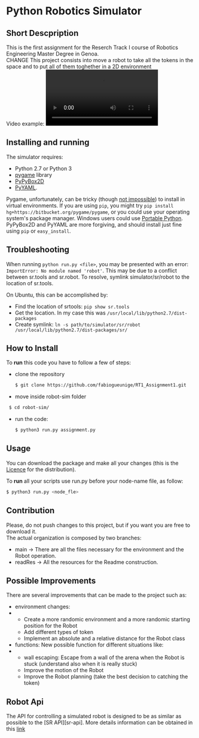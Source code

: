 Python Robotics Simulator
================================

Short Descpription
--------------------------------

This is the first assignment for the Reserch Track I course of Robotics Engineering Master Degree in Genoa.  
CHANGE
This project consists into move a robot to take all the tokens in the space and to put all of them toghether in a 2D environment  
Video example:
![gif funzionamento](https://github.com/fabiogueunige/RT1_Assignment1/blob/readRes/resources/AssVideo.mp4) 

Installing and running
----------------------

The simulator requires:
* Python 2.7 or Python 3 
* [pygame](http://pygame.org/) library
* [PyPyBox2D](https://pypi.python.org/pypi/pypybox2d/2.1-r331)
* [PyYAML](https://pypi.python.org/pypi/PyYAML/).

Pygame, unfortunately, can be tricky (though [not impossible](http://askubuntu.com/q/312767)) to install in virtual environments. If you are using `pip`, you might try `pip install hg+https://bitbucket.org/pygame/pygame`, or you could use your operating system's package manager. Windows users could use [Portable Python](http://portablepython.com/). PyPyBox2D and PyYAML are more forgiving, and should install just fine using `pip` or `easy_install`.

## Troubleshooting

When running `python run.py <file>`, you may be presented with an error: `ImportError: No module named 'robot'`. This may be due to a conflict between sr.tools and sr.robot. To resolve, symlink simulator/sr/robot to the location of sr.tools.

On Ubuntu, this can be accomplished by:
* Find the location of srtools: `pip show sr.tools`
* Get the location. In my case this was `/usr/local/lib/python2.7/dist-packages`
* Create symlink: `ln -s path/to/simulator/sr/robot /usr/local/lib/python2.7/dist-packages/sr/`

## How to Install

To **run** this code you have to follow a few of steps:
* clone the repository
  ```bash
  $ git clone https://github.com/fabiogueunige/RT1_Assignment1.git
  ```
* move inside robot-sim folder 
 ```bash
  $ cd robot-sim/
  ```
* run the code:
  ```bash
  $ python3 run.py assignment.py 
  ```

Usage
--------------------------------

You can download the package and make all your changes (this is the [Licence](https://github.com/fabiogueunige/RT1_Assignment1/blob/main/robot-sim/LICENSE.md) for the distribution).

To **run** all your scripts use run.py before your node-name file, as follow:
```bash
$ python3 run.py <node_fle>
```

Contribution
--------------------------------

Please, do not push changes to this project, but if you want you are free to download it.  
The actual organization is composed by two branches:
* main -> There are all the files necessary for the environment and the Robot operation.
* readRes -> All the resources for the Readme construction.

## Possible Improvements

There are several improvements that can be made to the project such as:
* environment changes:
* * Create a more randomic environment and a more randomic starting position for the Robot
  * Add different types of token
  * Implement an absolute and a relative distance for the Robot class
* functions: New possible function for different situations like:
* * wall escaping: Escape from a wall of the arena when the Robot is stuck (understand also when it is really stuck)
  * Improve the motion of the Robot
  * Improve the Robot planning (take the best decision to catching the token)

Robot Api
--------------------------------

The API for controlling a simulated robot is designed to be as similar as possible to the [SR API][sr-api].
More details information can be obtained in this [link](https://github.com/CarmineD8/python_simulator/blob/af96b5b8b8a0dfe5ede19191d2dff213b9cb6bb0/robot-sim/README.md)  
